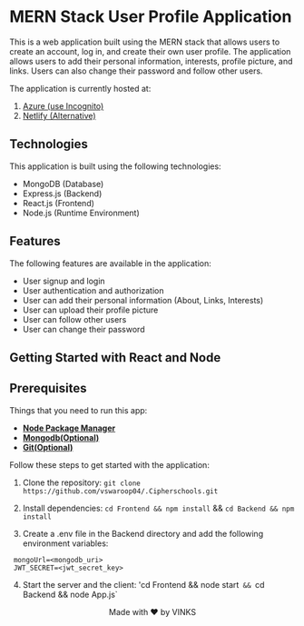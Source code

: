 # MERN Stack User Profile Application

This is a web application built using the MERN stack that allows users to create an account, log in, and create their own user profile. The application allows users to add their personal information, interests, profile picture, and links. Users can also change their password and follow other users.

The application is currently hosted at:

 1. [Azure (use Incognito)](http://vswaroop04.centralindia.cloudapp.azure.com:3003/)
 2. [Netlify (Alternative)](https://rad-puffpuff-2b16cc.netlify.app/)


## Technologies

This application is built using the following technologies:

- MongoDB (Database)
- Express.js (Backend)
- React.js (Frontend)
- Node.js (Runtime Environment)

## Features

The following features are available in the application:

- User signup and login
- User authentication and authorization
- User can add their personal information (About, Links, Interests)
- User can upload their profile picture
- User can follow other users
- User can change their password

## Getting Started with React and Node


## Prerequisites
Things that you need to run this app:


- **[Node Package Manager](https://www.npmjs.com/)**
- **[Mongodb(Optional)](https://www.mongodb.com/)**
- **[Git(Optional)](https://git-scm.com/)**



Follow these steps to get started with the application:

1. Clone the repository:  `git clone https://github.com/vswaroop04/.Cipherschools.git`

2. Install dependencies:   `cd Frontend && npm install`  &&  `cd Backend && npm install`

3. Create a .env file in the Backend directory and add the following environment variables:
  
  ``` .env
   mongoUrl=<mongodb_uri>
   JWT_SECRET=<jwt_secret_key>
  ```

 
4. Start the server and the client: 'cd Frontend && node start`  &&  `cd Backend && node App.js`



<p align="center">
  Made with ❤ by VINKS
</p>

 

